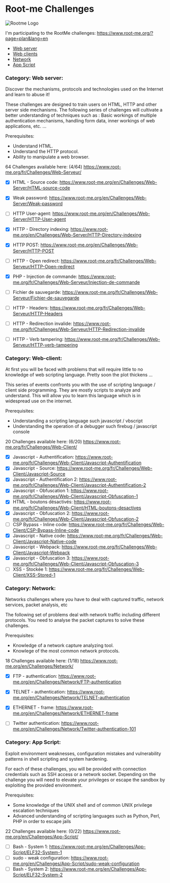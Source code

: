 # Root-me Challenges

![Rootme Logo](https://www.georgestaupin.com/wp-content/uploads/2020/01/rootMe-logo1.png)   

I'm participating to the RootMe challenges: https://www.root-me.org/?page=plan&lang=en

- [Web server](https://github.com/antoinedme/rootmechallenges/blob/main/README.md#category-web-server)
- [Web clients](https://github.com/antoinedme/rootmechallenges/blob/main/README.md#category-web-client)
- [Network](https://github.com/antoinedme/rootmechallenges/blob/main/README.md#category-network)
- [App Script](https://github.com/antoinedme/rootmechallenges/blob/main/README.md#category-app-script)



### Category: Web server:

Discover the mechanisms, protocols and technologies used on the Internet and learn to abuse it!

These challenges are designed to train users on HTML, HTTP and other server side mechanisms. The following series of challenges will cultivate a better understanding of techniques such as : Basic workings of multiple authentication mechanisms, handling form data, inner workings of web applications, etc. ...

Prerequisites:
- Understand HTML.
- Understand the HTTP protocol.
- Ability to manipulate a web browser.

64 Challenges available here: (4/64)
https://www.root-me.org/fr/Challenges/Web-Serveur/


- [x] HTML - Source code: https://www.root-me.org/en/Challenges/Web-Server/HTML-source-code
- [x] Weak password: https://www.root-me.org/en/Challenges/Web-Server/Weak-password
- [ ] HTTP User-agent: https://www.root-me.org/en/Challenges/Web-Server/HTTP-User-agent
- [x] HTTP - Directory indexing: https://www.root-me.org/en/Challenges/Web-Server/HTTP-Directory-indexing
- [x] HTTP POST: https://www.root-me.org/en/Challenges/Web-Server/HTTP-POST
- [ ] HTTP - Open redirect: https://www.root-me.org/fr/Challenges/Web-Serveur/HTTP-Open-redirect
- [x] PHP - Injection de commande: https://www.root-me.org/fr/Challenges/Web-Serveur/Injection-de-commande
- [ ] Fichier de sauvegarde: https://www.root-me.org/fr/Challenges/Web-Serveur/Fichier-de-sauvegarde
- [ ] HTTP - Headers: https://www.root-me.org/fr/Challenges/Web-Serveur/HTTP-Headers
- [ ] HTTP - Redirection invalide: https://www.root-me.org/fr/Challenges/Web-Serveur/HTTP-Redirection-invalide
- [ ] HTTP - Verb tampering: https://www.root-me.org/fr/Challenges/Web-Serveur/HTTP-verb-tampering


### Category: Web-client:

At first you will be faced with problems that will require little to no knowledge of web scripting language. Pretty soon the plot thickens ...

This series of events confronts you with the use of scripting language / client side programming. They are mostly scripts to analyze and understand. This will allow you to learn this language which is in widespread use on the internet.

Prerequisites:
- Understanding a scripting language such javascript / vbscript
- Understanding the operation of a debugger such firebug / javascript console

20 Challenges available here: (6/20)
https://www.root-me.org/fr/Challenges/Web-Client/


- [x] Javascript - Authentification: https://www.root-me.org/fr/Challenges/Web-Client/Javascript-Authentification
- [x] Javascript - Source: https://www.root-me.org/fr/Challenges/Web-Client/Javascript-Source
- [x] Javascript - Authentification 2: https://www.root-me.org/fr/Challenges/Web-Client/Javascript-Authentification-2
- [x] Javascript - Obfuscation 1: https://www.root-me.org/fr/Challenges/Web-Client/Javascript-Obfuscation-1
- [x] HTML - boutons désactivés: https://www.root-me.org/fr/Challenges/Web-Client/HTML-boutons-desactives
- [x] Javascript - Obfuscation 2: https://www.root-me.org/fr/Challenges/Web-Client/Javascript-Obfuscation-2
- [ ] CSP Bypass - Inline code: https://www.root-me.org/fr/Challenges/Web-Client/CSP-Bypass-Inline-code
- [x] Javascript - Native code: https://www.root-me.org/fr/Challenges/Web-Client/Javascript-Native-code
- [ ] Javascript - Webpack: https://www.root-me.org/fr/Challenges/Web-Client/Javascript-Webpack
- [x] Javascript - Obfuscation 3: https://www.root-me.org/fr/Challenges/Web-Client/Javascript-Obfuscation-3
- [ ] XSS - Stockée 1: https://www.root-me.org/fr/Challenges/Web-Client/XSS-Stored-1

### Category: Network:

Networks challenges where you have to deal with captured traffic, network services, packet analysis, etc

The following set of problems deal with network traffic including different protocols. You need to analyse the packet captures to solve these challenges.

Prerequisites:
- Knowledge of a network capture analyzing tool.
- Knowlege of the most common network protocols.


18 Challenges available here: (1/18)
https://www.root-me.org/en/Challenges/Network/

- [x] FTP - authentication: https://www.root-me.org/en/Challenges/Network/FTP-authentication
- [x] TELNET - authentication: https://www.root-me.org/en/Challenges/Network/TELNET-authentication
- [x] ETHERNET - frame: https://www.root-me.org/en/Challenges/Network/ETHERNET-frame
- [ ] Twitter authentication: https://www.root-me.org/en/Challenges/Network/Twitter-authentication-101


### Category: App Script:

Exploit environment weaknesses, configuration mistakes and vulnerability patterns in shell scripting and system hardening.

For each of these challenges, you will be provided with connection credentials such as SSH access or a network socket. Depending on the challenge you will need to elevate your privileges or escape the sandbox by exploiting the provided environment.

Prerequisites:
- Some knowledge of the UNIX shell and of common UNIX privilege escalation techniques
- Advanced understanding of scripting languages such as Python, Perl, PHP in order to escape jails

22 Challenges available here: (0/22)
https://www.root-me.org/en/Challenges/App-Script/

- [ ] Bash - System 1: https://www.root-me.org/en/Challenges/App-Script/ELF32-System-1
- [ ] sudo - weak configuration: https://www.root-me.org/en/Challenges/App-Script/sudo-weak-configuration
- [ ] Bash - System 2: https://www.root-me.org/en/Challenges/App-Script/ELF32-System-2
